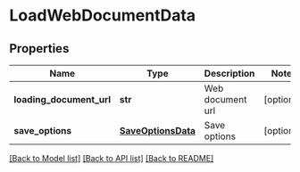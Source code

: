 # LoadWebDocumentData

## Properties
Name | Type | Description | Notes
------------ | ------------- | ------------- | -------------
**loading_document_url** | **str** | Web document url | [optional] 
**save_options** | [**SaveOptionsData**](SaveOptionsData.md) | Save options | [optional] 

[[Back to Model list]](../README.md#documentation-for-models) [[Back to API list]](../README.md#documentation-for-api-endpoints) [[Back to README]](../README.md)


